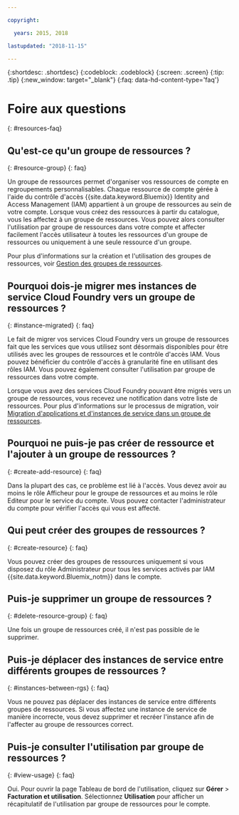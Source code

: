 ```yaml
---

copyright:

  years: 2015, 2018

lastupdated: "2018-11-15"

---
```



{:shortdesc: .shortdesc}
{:codeblock: .codeblock}
{:screen: .screen}
{:tip: .tip}
{:new_window: target="_blank"}
{:faq: data-hd-content-type='faq'}


# Foire aux questions
{: #resources-faq}

## Qu'est-ce qu'un groupe de ressources ?
{: #resource-group}
{: faq}

Un groupe de ressources permet d'organiser vos ressources de compte en regroupements personnalisables. Chaque ressource de compte gérée à l'aide du contrôle d'accès {{site.data.keyword.Bluemix}} Identity and Access Management (IAM) appartient à un groupe de ressources au sein de votre compte. Lorsque vous créez des ressources à partir du catalogue, vous les affectez à un groupe de ressources. Vous pouvez alors consulter l'utilisation par groupe de ressources dans votre compte et affecter facilement l'accès utilisateur à toutes les ressources d'un groupe de ressources ou uniquement à une seule ressource d'un groupe.

Pour plus d'informations sur la création et l'utilisation des groupes de ressources, voir [Gestion des groupes de ressources](/docs/resources/resourcegroups.html#rgs).  

## Pourquoi dois-je migrer mes instances de service Cloud Foundry vers un groupe de ressources ?
{: #instance-migrated}
{: faq}

Le fait de migrer vos services Cloud Foundry vers un groupe de ressources fait que les services que vous utilisez sont désormais disponibles pour être utilisés avec les groupes de ressources et le contrôle d'accès IAM. Vous pouvez bénéficier du contrôle d'accès à granularité fine en utilisant des rôles IAM. Vous pouvez également consulter l'utilisation par groupe de ressources dans votre compte. 

Lorsque vous avez des services Cloud Foundry pouvant être migrés vers un groupe de ressources, vous recevez une notification dans votre liste de ressources. Pour plus d'informations sur le processus de migration, voir [Migration d'applications et d'instances de service dans un groupe de ressources](/docs/resources/instance_migration.html#migrate).

## Pourquoi ne puis-je pas créer de ressource et l'ajouter à un groupe de ressources ?
{: #create-add-resource}
{: faq}

Dans la plupart des cas, ce problème est lié à l'accès. Vous devez avoir au moins le rôle Afficheur pour le groupe de ressources et au moins le rôle Editeur pour le service du compte. Vous pouvez contacter l'administrateur du compte pour vérifier l'accès qui vous est affecté. 

## Qui peut créer des groupes de ressources ?
{: #create-resource}
{: faq}

Vous pouvez créer des groupes de ressources uniquement si vous disposez du rôle Administrateur pour tous les services activés par IAM {{site.data.keyword.Bluemix_notm}} dans le compte.

## Puis-je supprimer un groupe de ressources ?
{: #delete-resource-group}
{: faq}

Une fois un groupe de ressources créé, il n'est pas possible de le supprimer.

## Puis-je déplacer des instances de service entre différents groupes de ressources ?
{: #instances-between-rgs}
{: faq}

Vous ne pouvez pas déplacer des instances de service entre différents groupes de ressources. Si vous affectez une instance de service de manière incorrecte, vous devez supprimer et recréer l'instance afin de l'affecter au groupe de ressources correct.  

## Puis-je consulter l'utilisation par groupe de ressources ?
{: #view-usage}
{: faq}

Oui. Pour ouvrir la page Tableau de bord de l'utilisation, cliquez sur **Gérer** &gt; **Facturation et utilisation**. Sélectionnez **Utilisation** pour afficher un récapitulatif de l'utilisation par groupe de ressources pour le compte. 

